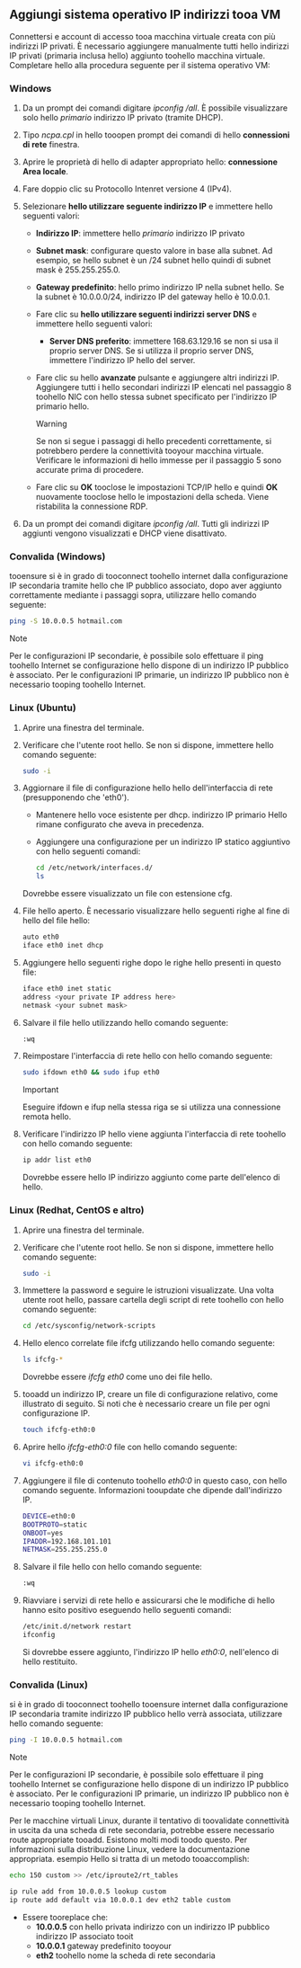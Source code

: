 ## <a name="os-config"></a>Aggiungi sistema operativo IP indirizzi tooa VM

Connettersi e account di accesso tooa macchina virtuale creata con più indirizzi IP privati. È necessario aggiungere manualmente tutti hello indirizzi IP privati (primaria inclusa hello) aggiunto toohello macchina virtuale. Completare hello alla procedura seguente per il sistema operativo VM:

### <a name="windows"></a>Windows

1. Da un prompt dei comandi digitare *ipconfig /all*.  È possibile visualizzare solo hello *primario* indirizzo IP privato (tramite DHCP).
2. Tipo *ncpa.cpl* in hello tooopen prompt dei comandi di hello **connessioni di rete** finestra.
3. Aprire le proprietà di hello di adapter appropriato hello: **connessione Area locale**.
4. Fare doppio clic su Protocollo Intenret versione 4 (IPv4).
5. Selezionare **hello utilizzare seguente indirizzo IP** e immettere hello seguenti valori:

    * **Indirizzo IP**: immettere hello *primario* indirizzo IP privato
    * **Subnet mask**: configurare questo valore in base alla subnet. Ad esempio, se hello subnet è un /24 subnet hello quindi di subnet mask è 255.255.255.0.
    * **Gateway predefinito**: hello primo indirizzo IP nella subnet hello. Se la subnet è 10.0.0.0/24, indirizzo IP del gateway hello è 10.0.0.1.
    * Fare clic su **hello utilizzare seguenti indirizzi server DNS** e immettere hello seguenti valori:
        * **Server DNS preferito**: immettere 168.63.129.16 se non si usa il proprio server DNS.  Se si utilizza il proprio server DNS, immettere l'indirizzo IP hello del server.
    * Fare clic su hello **avanzate** pulsante e aggiungere altri indirizzi IP. Aggiungere tutti i hello secondari indirizzi IP elencati nel passaggio 8 toohello NIC con hello stessa subnet specificato per l'indirizzo IP primario hello.
        >[!WARNING] 
        >Se non si segue i passaggi di hello precedenti correttamente, si potrebbero perdere la connettività tooyour macchina virtuale. Verificare le informazioni di hello immesse per il passaggio 5 sono accurate prima di procedere.

    * Fare clic su **OK** tooclose le impostazioni TCP/IP hello e quindi **OK** nuovamente tooclose hello le impostazioni della scheda. Viene ristabilita la connessione RDP.

6. Da un prompt dei comandi digitare *ipconfig /all*. Tutti gli indirizzi IP aggiunti vengono visualizzati e DHCP viene disattivato.


### <a name="validation-windows"></a>Convalida (Windows)

tooensure si è in grado di tooconnect toohello internet dalla configurazione IP secondaria tramite hello che IP pubblico associato, dopo aver aggiunto correttamente mediante i passaggi sopra, utilizzare hello comando seguente:

```bash
ping -S 10.0.0.5 hotmail.com
```
>[!NOTE]
>Per le configurazioni IP secondarie, è possibile solo effettuare il ping toohello Internet se configurazione hello dispone di un indirizzo IP pubblico è associato. Per le configurazioni IP primarie, un indirizzo IP pubblico non è necessario tooping toohello Internet.

### <a name="linux-ubuntu"></a>Linux (Ubuntu)

1. Aprire una finestra del terminale.
2. Verificare che l'utente root hello. Se non si dispone, immettere hello comando seguente:

    ```bash
    sudo -i
    ```

3. Aggiornare il file di configurazione hello hello dell'interfaccia di rete (presupponendo che 'eth0').

    * Mantenere hello voce esistente per dhcp. indirizzo IP primario Hello rimane configurato che aveva in precedenza.
    * Aggiungere una configurazione per un indirizzo IP statico aggiuntivo con hello seguenti comandi:

        ```bash
        cd /etc/network/interfaces.d/
        ls
        ```

    Dovrebbe essere visualizzato un file con estensione cfg.
4. File hello aperto. È necessario visualizzare hello seguenti righe al fine di hello del file hello:

    ```bash
    auto eth0
    iface eth0 inet dhcp
    ```

5. Aggiungere hello seguenti righe dopo le righe hello presenti in questo file:

    ```bash
    iface eth0 inet static
    address <your private IP address here>
    netmask <your subnet mask>
    ```

6. Salvare il file hello utilizzando hello comando seguente:

    ```bash
    :wq
    ```

7. Reimpostare l'interfaccia di rete hello con hello comando seguente:

    ```bash
    sudo ifdown eth0 && sudo ifup eth0
    ```

    > [!IMPORTANT]
    > Eseguire ifdown e ifup nella stessa riga se si utilizza una connessione remota hello.
    >

8. Verificare l'indirizzo IP hello viene aggiunta l'interfaccia di rete toohello con hello comando seguente:

    ```bash
    ip addr list eth0
    ```

    Dovrebbe essere hello IP indirizzo aggiunto come parte dell'elenco di hello.

### <a name="linux-redhat-centos-and-others"></a>Linux (Redhat, CentOS e altro)

1. Aprire una finestra del terminale.
2. Verificare che l'utente root hello. Se non si dispone, immettere hello comando seguente:

    ```bash
    sudo -i
    ```

3. Immettere la password e seguire le istruzioni visualizzate. Una volta utente root hello, passare cartella degli script di rete toohello con hello comando seguente:

    ```bash
    cd /etc/sysconfig/network-scripts
    ```

4. Hello elenco correlate file ifcfg utilizzando hello comando seguente:

    ```bash
    ls ifcfg-*
    ```

    Dovrebbe essere *ifcfg eth0* come uno dei file hello.

5. tooadd un indirizzo IP, creare un file di configurazione relativo, come illustrato di seguito. Si noti che è necessario creare un file per ogni configurazione IP.

    ```bash
    touch ifcfg-eth0:0
    ```

6. Aprire hello *ifcfg-eth0:0* file con hello comando seguente:

    ```bash
    vi ifcfg-eth0:0
    ```

7. Aggiungere il file di contenuto toohello *eth0:0* in questo caso, con hello comando seguente. Informazioni tooupdate che dipende dall'indirizzo IP.

    ```bash
    DEVICE=eth0:0
    BOOTPROTO=static
    ONBOOT=yes
    IPADDR=192.168.101.101
    NETMASK=255.255.255.0
    ```

8. Salvare il file hello con hello comando seguente:

    ```bash
    :wq
    ```

9. Riavviare i servizi di rete hello e assicurarsi che le modifiche di hello hanno esito positivo eseguendo hello seguenti comandi:

    ```bash
    /etc/init.d/network restart
    ifconfig
    ```

    Si dovrebbe essere aggiunto, l'indirizzo IP hello *eth0:0*, nell'elenco di hello restituito.

### <a name="validation-linux"></a>Convalida (Linux)

si è in grado di tooconnect toohello tooensure internet dalla configurazione IP secondaria tramite indirizzo IP pubblico hello verrà associata, utilizzare hello comando seguente:

```bash
ping -I 10.0.0.5 hotmail.com
```
>[!NOTE]
>Per le configurazioni IP secondarie, è possibile solo effettuare il ping toohello Internet se configurazione hello dispone di un indirizzo IP pubblico è associato. Per le configurazioni IP primarie, un indirizzo IP pubblico non è necessario tooping toohello Internet.

Per le macchine virtuali Linux, durante il tentativo di toovalidate connettività in uscita da una scheda di rete secondaria, potrebbe essere necessario route appropriate tooadd. Esistono molti modi toodo questo. Per informazioni sulla distribuzione Linux, vedere la documentazione appropriata. esempio Hello si tratta di un metodo tooaccomplish:

```bash
echo 150 custom >> /etc/iproute2/rt_tables 

ip rule add from 10.0.0.5 lookup custom
ip route add default via 10.0.0.1 dev eth2 table custom

```
- Essere tooreplace che:
    - **10.0.0.5** con hello privata indirizzo con un indirizzo IP pubblico indirizzo IP associato tooit
    - **10.0.0.1** gateway predefinito tooyour
    - **eth2** toohello nome la scheda di rete secondaria

